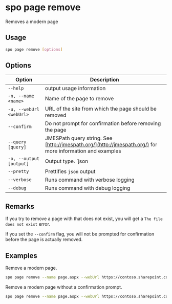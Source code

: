 # spo page remove

Removes a modern page

## Usage

```sh
spo page remove [options]
```

## Options

Option|Description
------|-----------
`--help`|output usage information
`-n, --name <name>`|Name of the page to remove
`-u, --webUrl <webUrl>`|URL of the site from which the page should be removed
`--confirm`|Do not prompt for confirmation before removing the page
`--query [query]`|JMESPath query string. See [http://jmespath.org/](http://jmespath.org/) for more information and examples
`-o, --output [output]`|Output type. `json|text`. Default `text`
`--pretty`|Prettifies `json` output
`--verbose`|Runs command with verbose logging
`--debug`|Runs command with debug logging

## Remarks

If you try to remove a page with that does not exist, you will get a `The file does not exist` error.

If you set the `--confirm` flag, you will not be prompted for confirmation before the page is actually removed.

## Examples

Remove a modern page.

```sh
spo page remove --name page.aspx --webUrl https://contoso.sharepoint.com/sites/a-team
```

Remove a modern page without a confirmation prompt.

```sh
spo page remove --name page.aspx --webUrl https://contoso.sharepoint.com/sites/a-team --confirm
```